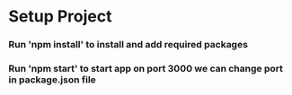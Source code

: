 # Setup Project

### Run 'npm install' to install and add required packages

### Run 'npm start' to start app on port 3000 we can change port in package.json file
